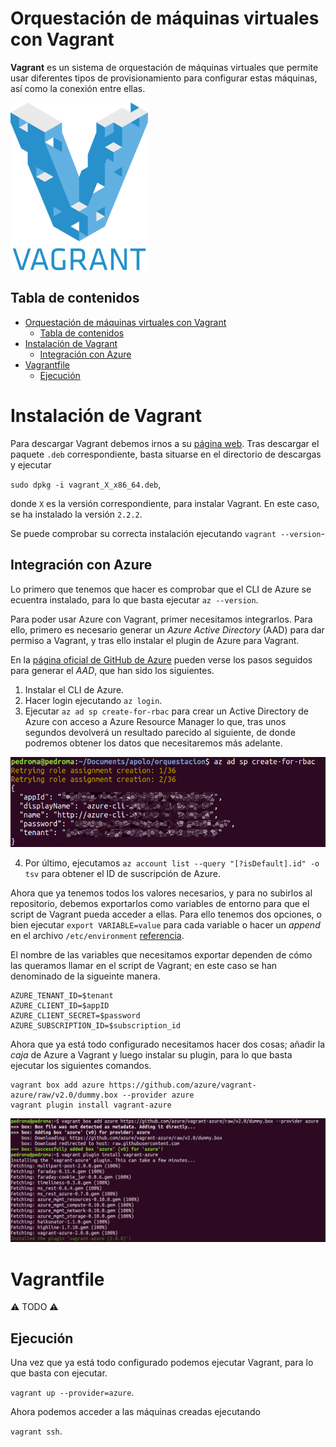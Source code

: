 # Orquestación de máquinas virtuales con Vagrant

**Vagrant** es un sistema de orquestación de máquinas virtuales que permite usar diferentes tipos de provisionamiento para configurar estas máquinas, así como la conexión entre ellas.

![Vagrant logo](img/vagrant.png)

## Tabla de contenidos

<!-- TOC depthFrom:1 depthTo:6 withLinks:1 updateOnSave:1 orderedList:0 -->

- [Orquestación de máquinas virtuales con Vagrant](#orquestacin-de-mquinas-virtuales-con-vagrant)
	- [Tabla de contenidos](#tabla-de-contenidos)
- [Instalación de Vagrant](#instalacin-de-vagrant)
	- [Integración con Azure](#integracin-con-azure)
- [Vagrantfile](#vagrantfile)
	- [Ejecución](#ejecucin)

<!-- /TOC -->

# Instalación de Vagrant

Para descargar Vagrant debemos irnos a su [página web](https://www.vagrantup.com/downloads.html). Tras descargar el paquete `.deb` correspondiente, basta situarse en el directorio de descargas y ejecutar

`sudo dpkg -i vagrant_X_x86_64.deb`,

donde `X` es la versión correspondiente, para instalar Vagrant. En este caso, se ha instalado la versión `2.2.2`.

Se puede comprobar su correcta instalación ejecutando `vagrant --version`-

## Integración con Azure

Lo primero que tenemos que hacer es comprobar que el CLI de Azure se ecuentra instalado, para lo que basta ejecutar `az --version`.

Para poder usar Azure con Vagrant, primer necesitamos integrarlos. Para ello, primero es necesario generar un _Azure Active Directory_ (AAD) para dar permiso a Vagrant, y tras ello instalar el plugin de Azure para Vagrant.

En la [página oficial de GitHub de Azure](https://github.com/Azure/vagrant-azure) pueden verse los pasos seguidos para generar el _AAD_, que han sido los siguientes.

1. Instalar el CLI de Azure.
2. Hacer login ejecutando `az login`.
3. Ejecutar `az ad sp create-for-rbac` para crear un Active Directory de Azure con acceso a Azure Resource Manager lo que, tras unos segundos devolverá un resultado parecido al siguiente, de donde podremos obtener los datos que necesitaremos más adelante.

![AAD output](img/aad-output.png)

4. Por último, ejecutamos `az account list --query "[?isDefault].id" -o tsv` para obtener el ID de suscripción de Azure.

Ahora que ya tenemos todos los valores necesarios, y para no subirlos al repositorio, debemos exportarlos como variables de entorno para que el script de Vagrant pueda acceder a ellas. Para ello tenemos dos opciones, o bien ejecutar `export VARIABLE=value` para cada variable o hacer un _append_ en el archivo `/etc/environment` [referencia](https://askubuntu.com/questions/58814/how-do-i-add-environment-variables).

El nombre de las variables que necesitamos exportar dependen de cómo las queramos llamar en el script de Vagrant; en este caso se han denominado de la sigueinte manera.

```
AZURE_TENANT_ID=$tenant
AZURE_CLIENT_ID=$appID
AZURE_CLIENT_SECRET=$password
AZURE_SUBSCRIPTION_ID=$subscription_id
```

Ahora que ya está todo configurado necesitamos hacer dos cosas; añadir la _caja_ de Azure a Vagrant y luego instalar su plugin, para lo que basta ejecutar los siguientes comandos.

```
vagrant box add azure https://github.com/azure/vagrant-azure/raw/v2.0/dummy.box --provider azure
vagrant plugin install vagrant-azure
```

![Box and plugin](img/box_and_plugin.png)

# Vagrantfile

⚠️ TODO ⚠️

## Ejecución

Una vez que ya está todo configurado podemos ejecutar Vagrant, para lo que basta con ejecutar.

`vagrant up --provider=azure`.

Ahora podemos acceder a las máquinas creadas ejecutando

`vagrant ssh`.
